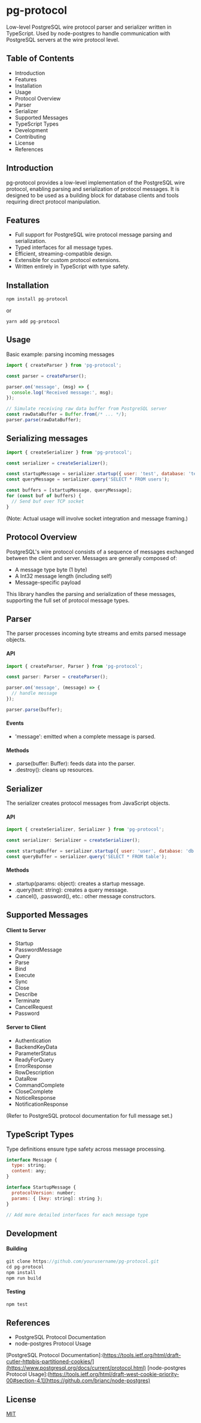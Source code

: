 # pg-protocol

Low-level PostgreSQL wire protocol parser and serializer written in TypeScript.
Used by node-postgres to handle communication with PostgreSQL servers at the wire protocol level.

## Table of Contents   
- Introduction
- Features
- Installation
- Usage
- Protocol Overview
- Parser
- Serializer
- Supported Messages
- TypeScript Types
- Development
- Contributing
- License
- References
  
## Introduction
pg-protocol provides a low-level implementation of the PostgreSQL wire protocol, enabling parsing and serialization of protocol messages. It is designed to be used as a building block for database clients and tools requiring direct protocol manipulation.

## Features
- Full support for PostgreSQL wire protocol message parsing and serialization.
- Typed interfaces for all message types.
- Efficient, streaming-compatible design.
- Extensible for custom protocol extensions.
- Written entirely in TypeScript with type safety.

## Installation

```js
npm install pg-protocol
```
or
```
yarn add pg-protocol
```

## Usage


Basic example: parsing incoming messages
```js
import { createParser } from 'pg-protocol';

const parser = createParser();

parser.on('message', (msg) => {
  console.log('Received message:', msg);
});

// Simulate receiving raw data buffer from PostgreSQL server
const rawDataBuffer = Buffer.from(/* ... */);
parser.parse(rawDataBuffer);
```

## Serializing messages
```js
import { createSerializer } from 'pg-protocol';

const serializer = createSerializer();

const startupMessage = serializer.startup({ user: 'test', database: 'testdb' });
const queryMessage = serializer.query('SELECT * FROM users');

const buffers = [startupMessage, queryMessage];
for (const buf of buffers) {
  // Send buf over TCP socket
}
```
(Note: Actual usage will involve socket integration and message framing.)

## Protocol Overview
PostgreSQL's wire protocol consists of a sequence of messages exchanged between the client and server. Messages are generally composed of:

- A message type byte (1 byte)
- A Int32 message length (including self)
- Message-specific payload
  
This library handles the parsing and serialization of these messages, supporting the full set of protocol message types.

## Parser
The parser processes incoming byte streams and emits parsed message objects.

#### API
```js
import { createParser, Parser } from 'pg-protocol';

const parser: Parser = createParser();

parser.on('message', (message) => {
  // handle message
});

parser.parse(buffer);
```
#### Events
- 'message': emitted when a complete message is parsed.
  
#### Methods
- .parse(buffer: Buffer): feeds data into the parser.
- .destroy(): cleans up resources.
  
## Serializer
The serializer creates protocol messages from JavaScript objects.

#### API
```js
import { createSerializer, Serializer } from 'pg-protocol';

const serializer: Serializer = createSerializer();

const startupBuffer = serializer.startup({ user: 'user', database: 'db' });
const queryBuffer = serializer.query('SELECT * FROM table');
```
#### Methods
- .startup(params: object): creates a startup message.
- .query(text: string): creates a query message.
- .cancel(), .password(), etc.: other message constructors.
  
## Supported Messages
#### Client to Server
- Startup
- PasswordMessage
- Query
- Parse
- Bind
- Execute
- Sync
- Close
- Describe
- Terminate
- CancelRequest
- Password
#### Server to Client
- Authentication
- BackendKeyData
- ParameterStatus
- ReadyForQuery
- ErrorResponse
- RowDescription
- DataRow
- CommandComplete
- CloseComplete
- NoticeResponse
- NotificationResponse
  
(Refer to PostgreSQL protocol documentation for full message set.)

## TypeScript Types
Type definitions ensure type safety across message processing.

```js
interface Message {
  type: string;
  content: any;
}

interface StartupMessage {
  protocolVersion: number;
  params: { [key: string]: string };
}

// Add more detailed interfaces for each message type
```
## Development

#### Building
```js
git clone https://github.com/yourusername/pg-protocol.git
cd pg-protocol
npm install
npm run build
```
#### Testing
```js
npm test
```

## References
- PostgreSQL Protocol Documentation
- node-postgres Protocol Usage
  
[PostgreSQL Protocol Documentation]:(https://tools.ietf.org/html/draft-cutler-httpbis-partitioned-cookies/](https://www.postgresql.org/docs/current/protocol.html)
[node-postgres Protocol Usage]:(https://tools.ietf.org/html/draft-west-cookie-priority-00#section-4.1](https://github.com/brianc/node-postgres)


## License

[MIT](LICENSE)
